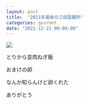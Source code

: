 ```yaml
---
layout: post
title:  "2021年最後の三田製麺所"
categories: gourmet
date: "2021-12-21 00:00:00"
---
```



<div class="trim">
  <div class="trim__item">
    <a href="{{ site.url }}/assets/images/2021-12-21-report/14-17-20.png">
      <img class="one" src="{{ site.url }}/assets/thumbnail/2021-12-21-report/14-17-20.png">
    </a>
  </div>
</div>


とりから並肉ねぎ飯

おまけの卵

なんか知らんけど卵くれた

ありがとう
